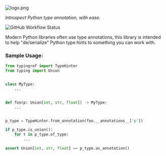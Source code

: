 ![logo.png](docs%2Fassets%2Flogo.png)

*Introspect Python type annotation, with ease.*

![GitHub Workflow Status](https://img.shields.io/github/actions/workflow/status/nrbnlulu/typingref/tests.yml?style=for-the-badge)

Modern Python libraries often use type annotations,
this library is intended to help "de/serialize" Python type hints to something
you can work with.


### Sample Usage:

```python
from typingref import TypeHinter
from typing import Union


class MyType:
    ...


def foo(p: Union[int, str, float]) -> MyType:
    ...


p_type = TypeHinter.from_annotation(foo.__annotations__['p'])

if p_type.is_union():
    for t in p_type.of_type:
        ...

assert Union[int, str, float] == p_type.as_annotation()
```
